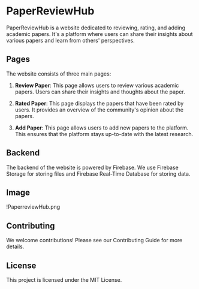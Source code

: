 # PaperReviewHub

PaperReviewHub is a website dedicated to reviewing, rating, and adding academic papers. It's a platform where users can share their insights about various papers and learn from others' perspectives.

## Pages

The website consists of three main pages:

1. **Review Paper**: This page allows users to review various academic papers. Users can share their insights and thoughts about the paper.

2. **Rated Paper**: This page displays the papers that have been rated by users. It provides an overview of the community's opinion about the papers.

3. **Add Paper**: This page allows users to add new papers to the platform. This ensures that the platform stays up-to-date with the latest research.

## Backend

The backend of the website is powered by Firebase. We use Firebase Storage for storing files and Firebase Real-Time Database for storing data.

## Image

!PaperreviewHub.png
## Contributing

We welcome contributions! Please see our Contributing Guide for more details.

## License

This project is licensed under the MIT License.
